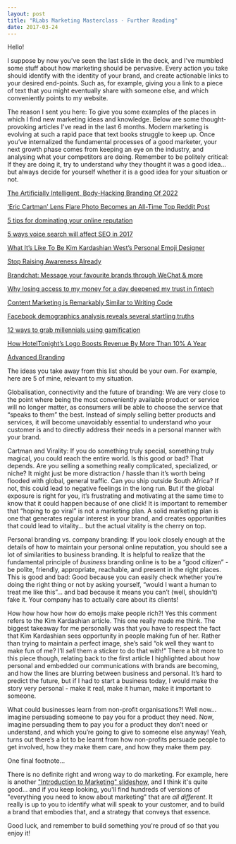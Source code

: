 ```yaml
---
layout: post
title: "RLabs Marketing Masterclass - Further Reading"
date: 2017-03-24
---
```


Hello!

I suppose by now you've seen the last slide in the deck, and I've mumbled some stuff about how marketing should be pervasive. Every action you take should identify with the identity of your brand, and create actionable links to your desired end-points. Such as, for example, giving you a link to a piece of text that you might eventually share with someone else, and which conveniently points to my website.

The reason I sent you here: To give you some examples of the places in which I find new marketing ideas and knowledge. Below are some thought-provoking articles I've read in the last 6 months. Modern marketing is evolving at such a rapid pace that text books struggle to keep up. Once you’ve internalized the fundamental processes of a good marketer, your next growth phase comes from keeping an eye on the industry, and analysing what your competitors are doing. Remember to be politely critical: If they are doing it, try to understand why they thought it was a good idea… but always decide for yourself whether it is a good idea for your situation or not.



[The Artificially Intelligent, Body-Hacking Branding Of 2022](https://www.fastcodesign.com/3067082/the-artificially-intelligent-body-hacking-branding-of-2022)

[‘Eric Cartman’ Lens Flare Photo Becomes an All-Time Top Reddit Post](https://petapixel.com/2017/01/31/eric-cartman-lens-flare-photo-becomes-time-top-reddit-post/)

[5 tips for dominating your online reputation](https://thenextweb.com/the-power-of-personal/2017/01/26/5-tips-dominating-online-reputation/#.tnw_nVkU6ccP)

[5 ways voice search will affect SEO in 2017](https://thenextweb.com/insider/2017/03/14/5-ways-voice-search-will-affect-seo-2017/#.tnw_SexuUCJs)

[What It’s Like To Be Kim Kardashian West’s Personal Emoji Designer](https://www.fastcodesign.com/3068157/heres-what-its-like-to-be-kim-kardashian-wests-personal-emoji-designer)

[Stop Raising Awareness Already](https://ssir.org/articles/entry/stop_raising_awareness_already)

[Brandchat: Message your favourite brands through WeChat & more](http://ventureburn.com/2017/03/brandchat-message-brands/)

[Why losing access to my money for a day deepened my trust in fintech](https://thenextweb.com/eu/2017/03/06/losing-access-money-day-deepened-trust-fintech/#.tnw_YMMUsB7P)

[Content Marketing is Remarkably Similar to Writing Code](https://www.startups.co/articles/content-marketing-is-remarkably-similar-to-writing-code)

[Facebook demographics analysis reveals several startling truths](https://thenextweb.com/facebook/2017/03/22/facebook-demographics-analysis-startling-truths/#.tnw_tiTqvrbq)

[12 ways to grab millennials using gamification](https://thenextweb.com/business/2017/02/13/12-ways-to-grab-millennials-using-gamification/#.tnw_hApwcYfR)

[How HotelTonight’s Logo Boosts Revenue By More Than 10% A Year](https://www.fastcodesign.com/3067932/how-hoteltonights-logo-boosted-revenue-by-more-than-10)

[Advanced Branding](http://www.robynhobson.com/kapferers-brand-prism-brand-identity/)

The ideas you take away from this list should be your own. For example, here are 5 of mine, relevant to my situation.

Globalisation, connectivity and the future of branding: We are very close to the point where being the most conveniently available product or service will no longer matter, as consumers will be able to choose the service that “speaks to them” the best. Instead of simply selling better products and services, it will become unavoidably essential to understand who your customer is and to directly address their needs in a personal manner with your brand.

Cartman and Virality: If you do something truly special, something truly magical, you could reach the entire world. Is this good or bad? That depends. Are you selling a something really complicated, specialized, or niche? It might just be more distraction / hassle than it’s worth being flooded with global, general traffic. Can you ship outside South Africa? If not, this could lead to negative feelings in the long run. But if the global exposure is right for you, it’s frustrating and motivating at the same time to know that it could happen because of one click! It is important to remember that “hoping to go viral” is not a marketing plan. A solid marketing plan is one that generates regular interest in your brand, and creates opportunities that could lead to vitality… but the actual vitality is the cherry on top.

Personal branding vs. company branding: If you look closely enough at the details of how to maintain your personal online reputation, you should see a lot of similarities to business branding. It is helpful to realize that the fundamental principle of *business* branding online is to be a “good citizen” - be polite, friendly, appropriate, reachable, and present in the right places. This is good and bad: Good because you can easily check whether you’re doing the right thing or not by asking yourself, “would I want a human to treat me like this”… and bad because it means you can’t (well, shouldn’t) fake it. Your company has to actually care about its clients!

How how how how how do emojis make people rich?! Yes this comment refers to the Kim Kardashian article. This one really made me think. The biggest takeaway for me personally was that you have to respect the fact that Kim Kardashian sees opportunity in people making fun of her. Rather than trying to maintain a perfect image, she’s said “ok well they want to make fun of me? I’ll *sell* them a sticker to do that with!” There a bit more to this piece though, relating back to the first article I highlighted about how personal and embedded our communications with brands are becoming, and how the lines are blurring between business and personal. It’s hard to predict the future, but if I had to start a business today, I would make the story very personal - make it real, make it human, make it important to someone.

What could businesses learn from non-profit organisations?! Well now… imagine persuading someone to pay you for a product they need. Now, imagine persuading them to pay you for a product they don’t need or understand, and which you’re going to give to someone else anyway! Yeah, turns out there’s a lot to be learnt from how non-profits persuade people to get involved, how they make them care, and how they make them pay.

One final footnote...

There is no definite right and wrong way to do marketing. For example, here is another ["Introduction to Marketing" slideshow](https://www.slideshare.net/VerbalPlusVisual/final-digital-marketing-101-presentation), and I think it's quite good... and if you keep looking, you'll find hundreds of versions of "everything you need to know about marketing" that are *all different*. It really is up to you to identify what will speak to your customer, and to build a brand that embodies that, and a strategy that conveys that essence.

Good luck, and remember to build something you're proud of so that you enjoy it!
